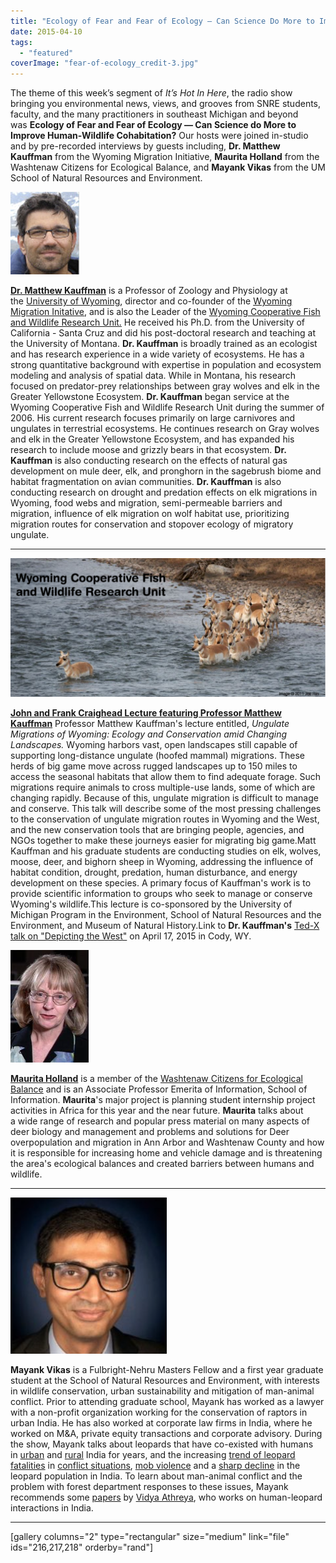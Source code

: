 ```yaml
---
title: "Ecology of Fear and Fear of Ecology – Can Science Do More to Improve Human-Wildlife Cohabitation?"
date: 2015-04-10
tags: 
  - "featured"
coverImage: "fear-of-ecology_credit-3.jpg"
---
```


The theme of this week’s segment of _It’s Hot In Here_, the radio show bringing you environmental news, views, and grooves from SNRE students, faculty, and the many practitioners in southeast Michigan and beyond was **Ecology of Fear and Fear of Ecology — Can Science do More to Improve Human-Wildlife Cohabitation?** Our hosts were joined in-studio and by pre-recorded interviews by guests including, **Dr. Matthew Kauffman** from the Wyoming Migration Initiative, **Maurita Holland** from the Washtenaw Citizens for Ecological Balance, and **Mayank Vikas** from the UM School of Natural Resources and Environment.

<!--more-->

![Picture](images/10126591.jpg)

**[Dr. Matthew Kauffman](mailto:mkauffm1@uwyo.edu)** is a Professor of Zoology and Physiology at the [University of Wyoming](http://www.uwyo.edu/), director and co-founder of the [Wyoming Migration Initative](http://migrationinitiative.org/), and is also the Leader of the [Wyoming Cooperative Fish and Wildlife Research Unit.](http://www.wyocoopunit.org/) He received his Ph.D. from the University of California - Santa Cruz and did his post-doctoral research and teaching at the University of Montana. **Dr. Kauffman** is broadly trained as an ecologist and has research experience in a wide variety of ecosystems. He has a strong quantitative background with expertise in population and ecosystem modeling and analysis of spatial data. While in Montana, his research focused on predator-prey relationships between gray wolves and elk in the Greater Yellowstone Ecosystem. **Dr. Kauffman** began service at the Wyoming Cooperative Fish and Wildlife Research Unit during the summer of 2006. His current research focuses primarily on large carnivores and ungulates in terrestrial ecosystems. He continues research on Gray wolves and elk in the Greater Yellowstone Ecosystem, and has expanded his research to include moose and grizzly bears in that ecosystem. **Dr. Kauffman** is also conducting research on the effects of natural gas development on mule deer, elk, and pronghorn in the sagebrush biome and habitat fragmentation on avian communities. **Dr. Kauffman** is also conducting research on drought and predation effects on elk migrations in Wyoming, food webs and migration, semi-permeable barriers and migration, influence of elk migration on wolf habitat use, prioritizing migration routes for conservation and stopover ecology of migratory ungulate.

* * *

![Picture](images/5095330_orig1.png)

**[John and Frank Craighead Lecture featuring Professor Matthew](http://www.snre.umich.edu/events/john_and_frank_craighead_lecture_featuring_professor_matthew_kauffman)** **[Kauffman](http://www.snre.umich.edu/events/john_and_frank_craighead_lecture_featuring_professor_matthew_kauffman)** Professor Matthew Kauffman's lecture entitled, _Ungulate Migrations of Wyoming: Ecology and Conservation amid Changing Landscapes._ Wyoming harbors vast, open landscapes still capable of supporting long-distance ungulate (hoofed mammal) migrations. These herds of big game move across rugged landscapes up to 150 miles to access the seasonal habitats that allow them to find adequate forage. Such migrations require animals to cross multiple-use lands, some of which are changing rapidly. Because of this, ungulate migration is difficult to manage and conserve. This talk will describe some of the most pressing challenges to the conservation of ungulate migration routes in Wyoming and the West, and the new conservation tools that are bringing people, agencies, and NGOs together to make these journeys easier for migrating big game.Matt Kauffman and his graduate students are conducting studies on elk, wolves, moose, deer, and bighorn sheep in Wyoming, addressing the influence of habitat condition, drought, predation, human disturbance, and energy development on these species. A primary focus of Kauffman's work is to provide scientific information to groups who seek to manage or conserve Wyoming's wildlife.This lecture is co-sponsored by the University of Michigan Program in the Environment, School of Natural Resources and the Environment, and Museum of Natural History.Link to **Dr. Kauffman's** [Ted-X talk on "Depicting the West"](https://www.ted.com/tedx/events/12369) on April 17, 2015 in Cody, WY.

![Picture](images/26301951.png)

**[Maurita Holland](mailto:mholland@umich.edu)** is a member of the [Washtenaw Citizens for Ecological Balance](http://wemu.org/term/washtenaw-citizens-ecological-balance) and is an Associate Professor Emerita of Information, School of Information. **Maurita**'s major project is planning student internship project activities in Africa for this year and the near future. **Maurita** talks about a wide range of research and popular press material on many aspects of deer biology and management and problems and solutions for Deer overpopulation and migration in Ann Arbor and Washtenaw County and how it is responsible for increasing home and vehicle damage and is threatening the area's ecological balances and created barriers between humans and wildlife.

* * *

![Picture](images/8059751.png)

**Mayank Vikas** is a Fulbright-Nehru Masters Fellow and a first year graduate student at the School of Natural Resources and Environment, with interests in wildlife conservation, urban sustainability and mitigation of man-animal conflict. Prior to attending graduate school, Mayank has worked as a lawyer with a non-profit organization working for the conservation of raptors in urban India. He has also worked at corporate law firms in India, where he worked on M&A, private equity transactions and corporate advisory. During the show, Mayank talks about leopards that have co-existed with humans in [urban](http://www.theguardian.com/cities/2014/nov/26/leopards-mumbai-life-death-living-ghosts-sgnp) and [rural](http://timesofindia.indiatimes.com/city/vadodara/Vadodara-villagers-miss-their-vanishing-leopards/articleshow/46619984.cms) India for years, and the increasing [trend of leopard fatalities](http://article.sapub.org/10.5923.j.ije.20120204.01.html) in [conflict situations](http://www.ndtv.com/india-news/leopard-burned-alive-in-uttarakhand-451060), [mob violence](http://timesofindia.indiatimes.com/city/surat/Mob-beats-leopard-to-death-after-it-mauls-6after-it-injures-6-men-in-Surat/articleshow/46581285.cms) and a [sharp decline](http://www.ibtimes.co.uk/india-after-tigers-now-leopard-numbers-said-have-dropped-by-80-100-years-1495075) in the leopard population in India. To learn about man-animal conflict and the problem with forest department responses to these issues, Mayank recommends some [papers](http://www.researchgate.net/publication/47698535_Translocation_as_a_tool_for_mitigating_conflict_with_leopards_in_human-dominated_landscapes_of_India) by [Vidya Athreya](http://www.conservationindia.org/author/vidyaathreya), who works on human-leopard interactions in India.

* * *

\[gallery columns="2" type="rectangular" size="medium" link="file" ids="216,217,218" orderby="rand"\]
